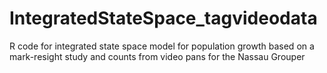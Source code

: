 # IntegratedStateSpace_tagvideodata
R code for integrated state space model for population growth based on a mark-resight study and counts from video pans for the Nassau Grouper
